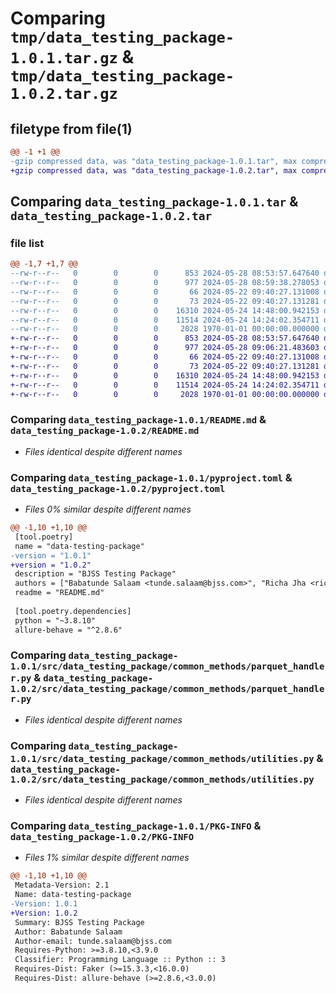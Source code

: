 # Comparing `tmp/data_testing_package-1.0.1.tar.gz` & `tmp/data_testing_package-1.0.2.tar.gz`

## filetype from file(1)

```diff
@@ -1 +1 @@
-gzip compressed data, was "data_testing_package-1.0.1.tar", max compression
+gzip compressed data, was "data_testing_package-1.0.2.tar", max compression
```

## Comparing `data_testing_package-1.0.1.tar` & `data_testing_package-1.0.2.tar`

### file list

```diff
@@ -1,7 +1,7 @@
--rw-r--r--   0        0        0      853 2024-05-28 08:53:57.647640 data_testing_package-1.0.1/README.md
--rw-r--r--   0        0        0      977 2024-05-28 08:59:38.278053 data_testing_package-1.0.1/pyproject.toml
--rw-r--r--   0        0        0       66 2024-05-22 09:40:27.131008 data_testing_package-1.0.1/src/data_testing_package/__init__.py
--rw-r--r--   0        0        0       73 2024-05-22 09:40:27.131281 data_testing_package-1.0.1/src/data_testing_package/common_methods/__init__.py
--rw-r--r--   0        0        0    16310 2024-05-24 14:48:00.942153 data_testing_package-1.0.1/src/data_testing_package/common_methods/parquet_handler.py
--rw-r--r--   0        0        0    11514 2024-05-24 14:24:02.354711 data_testing_package-1.0.1/src/data_testing_package/common_methods/utilities.py
--rw-r--r--   0        0        0     2028 1970-01-01 00:00:00.000000 data_testing_package-1.0.1/PKG-INFO
+-rw-r--r--   0        0        0      853 2024-05-28 08:53:57.647640 data_testing_package-1.0.2/README.md
+-rw-r--r--   0        0        0      977 2024-05-28 09:06:21.483603 data_testing_package-1.0.2/pyproject.toml
+-rw-r--r--   0        0        0       66 2024-05-22 09:40:27.131008 data_testing_package-1.0.2/src/data_testing_package/__init__.py
+-rw-r--r--   0        0        0       73 2024-05-22 09:40:27.131281 data_testing_package-1.0.2/src/data_testing_package/common_methods/__init__.py
+-rw-r--r--   0        0        0    16310 2024-05-24 14:48:00.942153 data_testing_package-1.0.2/src/data_testing_package/common_methods/parquet_handler.py
+-rw-r--r--   0        0        0    11514 2024-05-24 14:24:02.354711 data_testing_package-1.0.2/src/data_testing_package/common_methods/utilities.py
+-rw-r--r--   0        0        0     2028 1970-01-01 00:00:00.000000 data_testing_package-1.0.2/PKG-INFO
```

### Comparing `data_testing_package-1.0.1/README.md` & `data_testing_package-1.0.2/README.md`

 * *Files identical despite different names*

### Comparing `data_testing_package-1.0.1/pyproject.toml` & `data_testing_package-1.0.2/pyproject.toml`

 * *Files 0% similar despite different names*

```diff
@@ -1,10 +1,10 @@
 [tool.poetry]
 name = "data-testing-package"
-version = "1.0.1"
+version = "1.0.2"
 description = "BJSS Testing Package"
 authors = ["Babatunde Salaam <tunde.salaam@bjss.com>", "Richa Jha <richa.jha@bjss.com>"]
 readme = "README.md"
 
 [tool.poetry.dependencies]
 python = "~3.8.10"
 allure-behave = "^2.8.6"
```

### Comparing `data_testing_package-1.0.1/src/data_testing_package/common_methods/parquet_handler.py` & `data_testing_package-1.0.2/src/data_testing_package/common_methods/parquet_handler.py`

 * *Files identical despite different names*

### Comparing `data_testing_package-1.0.1/src/data_testing_package/common_methods/utilities.py` & `data_testing_package-1.0.2/src/data_testing_package/common_methods/utilities.py`

 * *Files identical despite different names*

### Comparing `data_testing_package-1.0.1/PKG-INFO` & `data_testing_package-1.0.2/PKG-INFO`

 * *Files 1% similar despite different names*

```diff
@@ -1,10 +1,10 @@
 Metadata-Version: 2.1
 Name: data-testing-package
-Version: 1.0.1
+Version: 1.0.2
 Summary: BJSS Testing Package
 Author: Babatunde Salaam
 Author-email: tunde.salaam@bjss.com
 Requires-Python: >=3.8.10,<3.9.0
 Classifier: Programming Language :: Python :: 3
 Requires-Dist: Faker (>=15.3.3,<16.0.0)
 Requires-Dist: allure-behave (>=2.8.6,<3.0.0)
```


